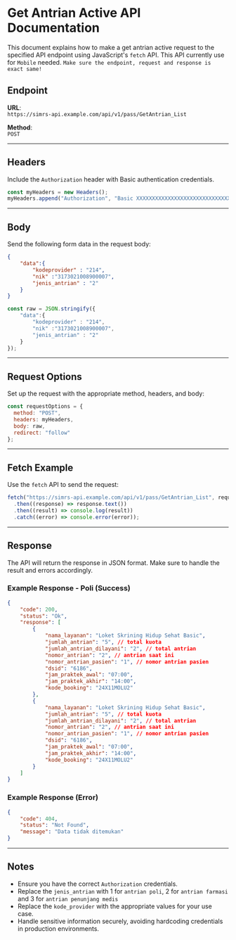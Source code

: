 
# Get Antrian Active API Documentation

This document explains how to make a get antrian active request to the specified API endpoint using JavaScript's `fetch` API. 
 This API currently use for `Mobile` needed.
`Make sure the endpoint, request and response is exact same!`

## Endpoint

**URL**:  
`https://simrs-api.example.com/api/v1/pass/GetAntrian_List`

**Method**:  
`POST`

---

## Headers

Include the `Authorization` header with Basic authentication credentials.

```javascript
const myHeaders = new Headers();
myHeaders.append("Authorization", "Basic XXXXXXXXXXXXXXXXXXXXXXXXXXXXXX");
```

---

## Body

Send the following form data in the request body:

```json
{
    "data":{
        "kodeprovider" : "214",
        "nik" :"3173021008900007",
        "jenis_antrian" : "2"
    }
}
```

```javascript
const raw = JSON.stringify({
    "data":{
        "kodeprovider" : "214",
        "nik" :"3173021008900007",
        "jenis_antrian" : "2"
    }
});
```

---

## Request Options

Set up the request with the appropriate method, headers, and body:

```javascript
const requestOptions = {
  method: "POST",
  headers: myHeaders,
  body: raw,
  redirect: "follow"
};
```

---

## Fetch Example

Use the `fetch` API to send the request:

```javascript
fetch("https://simrs-api.example.com/api/v1/pass/GetAntrian_List", requestOptions)
  .then((response) => response.text())
  .then((result) => console.log(result))
  .catch((error) => console.error(error));
```

---

## Response

The API will return the response in JSON format. Make sure to handle the result and errors accordingly.

### Example Response - Poli (Success)
```json
{
    "code": 200,
    "status": "Ok",
    "response": [
        {
            "nama_layanan": "Loket Skrining Hidup Sehat Basic",
            "jumlah_antrian": "5", // total kuota
            "jumlah_antrian_dilayani": "2", // total antrian
            "nomor_antrian": "2", // antrian saat ini
            "nomor_antrian_pasien": "1", // nomor antrian pasien
            "dsid": "6186",
            "jam_praktek_awal": "07:00",
            "jam_praktek_akhir": "14:00",
            "kode_booking": "24X11MOLU2"
        },
        {
            "nama_layanan": "Loket Skrining Hidup Sehat Basic",
            "jumlah_antrian": "5", // total kuota
            "jumlah_antrian_dilayani": "2", // total antrian
            "nomor_antrian": "2", // antrian saat ini
            "nomor_antrian_pasien": "1", // nomor antrian pasien
            "dsid": "6186",
            "jam_praktek_awal": "07:00",
            "jam_praktek_akhir": "14:00",
            "kode_booking": "24X11MOLU2"
        }
    ]
}
```

### Example Response (Error)
```json
{
    "code": 404,
    "status": "Not Found",
    "message": "Data tidak ditemukan"
}
```

---

## Notes
- Ensure you have the correct `Authorization` credentials.
- Replace the `jenis_antrian` with 1 for `antrian poli`, 2 for `antrian farmasi` and 3 for `antrian penunjang medis`
- Replace the `kode_provider` with the appropriate values for your use case.
- Handle sensitive information securely, avoiding hardcoding credentials in production environments.
